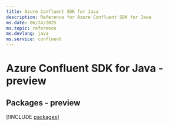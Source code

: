 ```yaml
---
title: Azure Confluent SDK for Java
description: Reference for Azure Confluent SDK for Java
ms.date: 06/24/2025
ms.topic: reference
ms.devlang: java
ms.service: confluent
---
```

# Azure Confluent SDK for Java - preview
## Packages - preview
[!INCLUDE [packages](confluent-index.md)]
